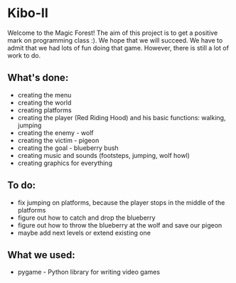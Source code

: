 # Kibo-II

Welcome to the Magic Forest!
The aim of this project is to get a positive mark on programming class :). 
We hope that we will succeed. We have to admit that we had lots of fun doing that game. 
However, there is still a lot of work to do.

## What's done:
* creating the menu
* creating the world
* creating platforms
* creating the player (Red Riding Hood) and his basic functions: walking, jumping
* creating the enemy - wolf
* creating the victim - pigeon
* creating the goal - blueberry bush
* creating music and sounds (footsteps, jumping, wolf howl)
* creating graphics for everything

## To do:
* fix jumping on platforms, because the player stops in the middle of the platforms
* figure out how to catch and drop the blueberry
* figure out how to throw the blueberry at the wolf and save our pigeon
* maybe add next levels or extend existing one

## What we used:
* pygame - Python library for writing video games





